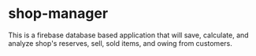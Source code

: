 # shop-manager
This is a firebase database based application that will save, calculate, and analyze shop's reserves, sell, sold items, and owing from customers. 
